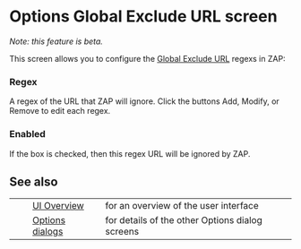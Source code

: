 # Options Global Exclude URL screen #

*Note: this feature is beta.*

This screen allows you to configure the [Global Exclude URL][] regexs in ZAP:

### Regex ###

A regex of the URL that ZAP will ignore. Click the buttons Add, Modify, or Remove to edit each regex.

### Enabled ###

If the box is checked, then this regex URL will be ignored by ZAP.

## See also ##

<table> 
 <tbody>
  <tr>
   <td>&nbsp;&nbsp;&nbsp;&nbsp;</td>
   <td> <a href="HelpUiOverview" rel="nofollow">UI Overview</a></td>
   <td>for an overview of the user interface</td>
  </tr> 
  <tr>
   <td>&nbsp;&nbsp;&nbsp;&nbsp;</td>
   <td> <a href="HelpUiDialogsOptionsOptions" rel="nofollow">Options dialogs</a></td>
   <td>for details of the other Options dialog screens</td>
  </tr> 
 </tbody>
</table>


[Global Exclude URL]: HelpStartConceptsGlobalexcludeurl